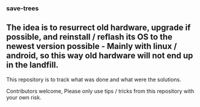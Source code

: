 ### save-trees 

## The idea is to resurrect old hardware, upgrade if possible, and reinstall / reflash its OS to the newest version possible - Mainly with linux / android, so this way old hardware will not end up in the landfill. 

This repository is to track what was done and what were the solutions. 

Contributors welcome, Please only use tips / tricks from this repository with your own risk.

